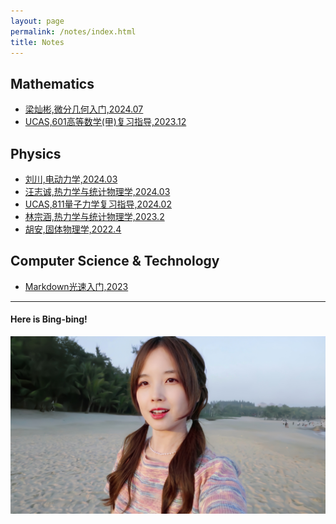 ```yaml
---
layout: page
permalink: /notes/index.html
title: Notes
---
```




## Mathematics

- [梁灿彬,微分几何入门,2024.07](https://collapsar0615.github.io/mypaper/notes/梁灿彬微分几何入门.pdf)
- [UCAS,601高等数学(甲)复习指导,2023.12 ](https://collapsar0615.github.io/mypaper/notes/601.pdf)

## Physics

- [刘川,电动力学,2024.03](https://collapsar0615.github.io/mypaper/notes/刘川电动力学.pdf)  
- [汪志诚,热力学与统计物理学,2024.03 ](https://collapsar0615.github.io/mypaper/notes/汪志诚热统.pdf) 
- [UCAS,811量子力学复习指导,2024.02 ](https://collapsar0615.github.io/mypaper/notes/811.pdf) 
- [林宗涵,热力学与统计物理学,2023.2 ](https://collapsar0615.github.io/mypaper/notes/林宗涵热统.pdf)  
- [胡安,固体物理学,2022.4 ](https://collapsar0615.github.io/mypaper/notes/胡安固体物理.pdf) 

## Computer Science & Technology

- [Markdown光速入门,2023](https://collapsar0615.github.io/blogs/text)<br>
  

---

#### Here is Bing-bing!

<div>
<img src="/images/WBB.jpg">
</div>
<br>


